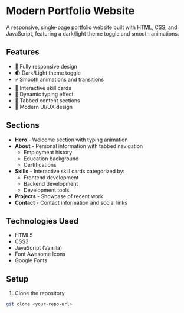 # Modern Portfolio Website

A responsive, single-page portfolio website built with HTML, CSS, and JavaScript, featuring a dark/light theme toggle and smooth animations.

## Features

- 📱 Fully responsive design
- 🌓 Dark/Light theme toggle
- ⚡ Smooth animations and transitions
- 🎯 Interactive skill cards
- 📝 Dynamic typing effect
- 📑 Tabbed content sections
- 🎨 Modern UI/UX design

## Sections

- **Hero** - Welcome section with typing animation
- **About** - Personal information with tabbed navigation
  - Employment history
  - Education background
  - Certifications
- **Skills** - Interactive skill cards categorized by:
  - Frontend development
  - Backend development
  - Development tools
- **Projects** - Showcase of recent work
- **Contact** - Contact information and social links

## Technologies Used

- HTML5
- CSS3
- JavaScript (Vanilla)
- Font Awesome Icons
- Google Fonts

## Setup

1. Clone the repository
```bash
git clone <your-repo-url>